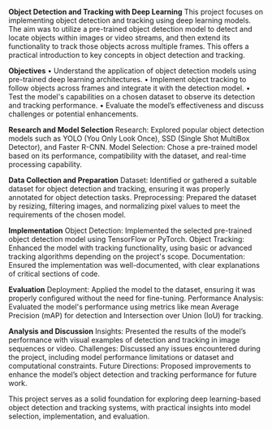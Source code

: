 **Object Detection and Tracking with Deep Learning**
This project focuses on implementing object detection and tracking using deep learning models. The aim was to utilize a pre-trained object detection model to detect and locate objects within images or video streams, and then extend its functionality to track those objects across multiple frames. This offers a practical introduction to key concepts in object detection and tracking.

**Objectives**
•	Understand the application of object detection models using pre-trained deep learning architectures.
•	Implement object tracking to follow objects across frames and integrate it with the detection model.
•	Test the model's capabilities on a chosen dataset to observe its detection and tracking performance.
•	Evaluate the model’s effectiveness and discuss challenges or potential enhancements.

**Research and Model Selection**
Research: Explored popular object detection models such as YOLO (You Only Look Once), SSD (Single Shot MultiBox Detector), and Faster R-CNN.
Model Selection: Chose a pre-trained model based on its performance, compatibility with the dataset, and real-time processing capability.

**Data Collection and Preparation**
Dataset: Identified or gathered a suitable dataset for object detection and tracking, ensuring it was properly annotated for object detection tasks.
Preprocessing: Prepared the dataset by resizing, filtering images, and normalizing pixel values to meet the requirements of the chosen model.

**Implementation**
Object Detection: Implemented the selected pre-trained object detection model using TensorFlow or PyTorch.
Object Tracking: Enhanced the model with tracking functionality, using basic or advanced tracking algorithms depending on the project's scope.
Documentation: Ensured the implementation was well-documented, with clear explanations of critical sections of code.

**Evaluation**
Deployment: Applied the model to the dataset, ensuring it was properly configured without the need for fine-tuning.
Performance Analysis: Evaluated the model's performance using metrics like mean Average Precision (mAP) for detection and Intersection over Union (IoU) for tracking.

**Analysis and Discussion**
Insights: Presented the results of the model’s performance with visual examples of detection and tracking in image sequences or video.
Challenges: Discussed any issues encountered during the project, including model performance limitations or dataset and computational constraints.
Future Directions: Proposed improvements to enhance the model’s object detection and tracking performance for future work.

This project serves as a solid foundation for exploring deep learning-based object detection and tracking systems, with practical insights into model selection, implementation, and evaluation.
